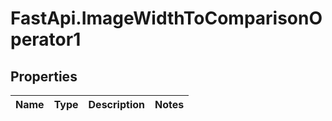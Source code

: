 # FastApi.ImageWidthToComparisonOperator1

## Properties
Name | Type | Description | Notes
------------ | ------------- | ------------- | -------------
